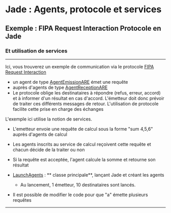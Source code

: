 # Jade : Agents, protocole et services

## Exemple : FIPA Request Interaction Protocole en Jade

### Et utilisation de services

---

Ici, vous trouverez un exemple de communication via le
protocole [FIPA Request Interaction](http://www.fipa.org/specs/fipa00026/SC00026H.html)

- un agent de
  type [AgentEmissionARE](https://github.com/EmmanuelADAM/jade/blob/master/protocoles/requetes/agents/AgentEmissionARE.java)
  émet une requête
- auprès d'agents de
  type [AgentReceptionARE](https://github.com/EmmanuelADAM/jade/blob/master/protocoles/requetes/agents/AgentReceptionARE.java)
- Le protocole oblige les destinataires à répondre (refus, erreur, accord) et à informer d'un résultat en cas d'accord.
  L'émetteur doit donc prévoir de traiter ces différents messages de retour. L'utilisation de protocole facilite cette
  prise en charge des échanges

L'exemple ici utilise la notion de services.

- L'emetteur envoie une requête de calcul sous la forme "sum 4,5,6" auprès d'agents de calcul
- Les agents inscrits au service de calcul reçoivent cette requête et chacun décide de la traiter ou non
- Si la requête est acceptée, l'agent calcule la somme et retourne son résultat


- [LaunchAgents](https://https://github.com/EmmanuelADAM/jade/blob/master/protocoles/requetes/launch/LaunchAgents.java) : **
  classe principale**, lançant Jade et créant les agents
    - Au lancement, 1 émetteur, 10 destinataires sont lancés.


- Il est possible de modifier le code pour que "a" émette plusieurs requêtes

 ---